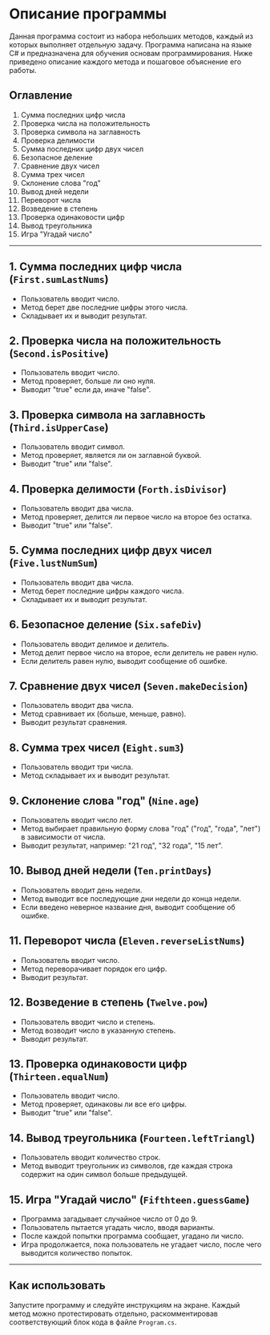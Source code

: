 # Описание программы

Данная программа состоит из набора небольших методов, каждый из которых выполняет отдельную задачу. Программа написана на языке C# и предназначена для обучения основам программирования. Ниже приведено описание каждого метода и пошаговое объяснение его работы.

## Оглавление

1. Сумма последних цифр числа
2. Проверка числа на положительность
3. Проверка символа на заглавность
4. Проверка делимости
5. Сумма последних цифр двух чисел
6. Безопасное деление
7. Сравнение двух чисел
8. Сумма трех чисел
9. Склонение слова "год"
10. Вывод дней недели
11. Переворот числа
12. Возведение в степень
13. Проверка одинаковости цифр
14. Вывод треугольника
15. Игра "Угадай число"

---

## 1. Сумма последних цифр числа (`First.sumLastNums`)
- Пользователь вводит число.
- Метод берет две последние цифры этого числа.
- Складывает их и выводит результат.

## 2. Проверка числа на положительность (`Second.isPositive`)
- Пользователь вводит число.
- Метод проверяет, больше ли оно нуля.
- Выводит "true" если да, иначе "false".

## 3. Проверка символа на заглавность (`Third.isUpperCase`)
- Пользователь вводит символ.
- Метод проверяет, является ли он заглавной буквой.
- Выводит "true" или "false".

## 4. Проверка делимости (`Forth.isDivisor`)
- Пользователь вводит два числа.
- Метод проверяет, делится ли первое число на второе без остатка.
- Выводит "true" или "false".

## 5. Сумма последних цифр двух чисел (`Five.lustNumSum`)
- Пользователь вводит два числа.
- Метод берет последние цифры каждого числа.
- Складывает их и выводит результат.

## 6. Безопасное деление (`Six.safeDiv`)
- Пользователь вводит делимое и делитель.
- Метод делит первое число на второе, если делитель не равен нулю.
- Если делитель равен нулю, выводит сообщение об ошибке.

## 7. Сравнение двух чисел (`Seven.makeDecision`)
- Пользователь вводит два числа.
- Метод сравнивает их (больше, меньше, равно).
- Выводит результат сравнения.

## 8. Сумма трех чисел (`Eight.sum3`)
- Пользователь вводит три числа.
- Метод складывает их и выводит результат.

## 9. Склонение слова "год" (`Nine.age`)
- Пользователь вводит число лет.
- Метод выбирает правильную форму слова "год" ("год", "года", "лет") в зависимости от числа.
- Выводит результат, например: "21 год", "32 года", "15 лет".

## 10. Вывод дней недели (`Ten.printDays`)
- Пользователь вводит день недели.
- Метод выводит все последующие дни недели до конца недели.
- Если введено неверное название дня, выводит сообщение об ошибке.

## 11. Переворот числа (`Eleven.reverseListNums`)
- Пользователь вводит число.
- Метод переворачивает порядок его цифр.
- Выводит результат.

## 12. Возведение в степень (`Twelve.pow`)
- Пользователь вводит число и степень.
- Метод возводит число в указанную степень.
- Выводит результат.

## 13. Проверка одинаковости цифр (`Thirteen.equalNum`)
- Пользователь вводит число.
- Метод проверяет, одинаковы ли все его цифры.
- Выводит "true" или "false".

## 14. Вывод треугольника (`Fourteen.leftTriangl`)
- Пользователь вводит количество строк.
- Метод выводит треугольник из символов, где каждая строка содержит на один символ больше предыдущей.

## 15. Игра "Угадай число" (`Fifthteen.guessGame`)
- Программа загадывает случайное число от 0 до 9.
- Пользователь пытается угадать число, вводя варианты.
- После каждой попытки программа сообщает, угадано ли число.
- Игра продолжается, пока пользователь не угадает число, после чего выводится количество попыток.

---

## Как использовать

Запустите программу и следуйте инструкциям на экране. Каждый метод можно протестировать отдельно, раскомментировав соответствующий блок кода в файле `Program.cs`.
